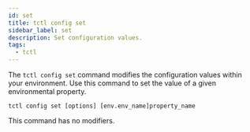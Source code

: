 ```yaml
---
id: set
title: tctl config set
sidebar_label: set
description: Set configuration values.
tags:
  - tctl
---
```


The `tctl config set` command modifies the configuration values within your environment.
Use this command to set the value of a given environmental property.

`tctl config set [options] [env.env_name]property_name`

This command has no modifiers.
